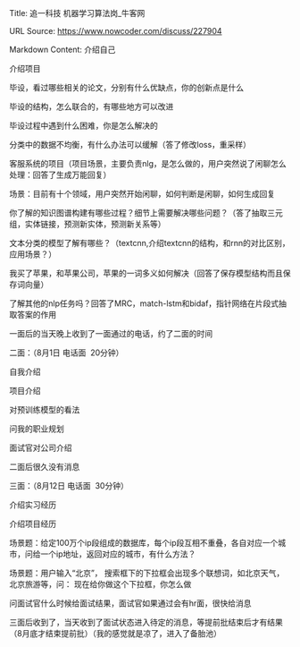 Title: 追一科技 机器学习算法岗_牛客网

URL Source: https://www.nowcoder.com/discuss/227904

Markdown Content:
介绍自己

介绍项目

毕设，看过哪些相关的论文，分别有什么优缺点，你的创新点是什么

毕设的结构，怎么联合的，有哪些地方可以改进

毕设过程中遇到什么困难，你是怎么解决的

分类中的数据不均衡，有什么办法可以缓解（答了修改loss，重采样）

客服系统的项目（项目场景，主要负责nlg，是怎么做的，用户突然说了闲聊怎么处理：回答了生成万能回复）

场景：目前有十个领域，用户突然开始闲聊，如何判断是闲聊，如何生成回复

你了解的知识图谱构建有哪些过程？细节上需要解决哪些问题？（答了抽取三元组，实体链接，预测新实体，预测新关系等）

文本分类的模型了解有哪些？（textcnn,介绍textcnn的结构，和rnn的对比区别，应用场景？）

我买了苹果，和苹果公司，苹果的一词多义如何解决（回答了保存模型结构而且保存词向量）

了解其他的nlp任务吗？回答了MRC，match-lstm和bidaf，指针网络在片段式抽取答案的作用

一面后的当天晚上收到了一面通过的电话，约了二面的时间

二面：（8月1日 电话面  20分钟）

自我介绍

项目介绍

对预训练模型的看法

问我的职业规划

面试官对公司介绍

二面后很久没有消息

三面：（8月12日 电话面  30分钟）

介绍实习经历

介绍项目经历

场景题：给定100万个ip段组成的数据库，每个ip段互相不重叠，各自对应一个城市，问给一个ip地址，返回对应的城市，有什么方法？

场景题：用户输入“北京”， 搜索框下的下拉框会出现多个联想词，如北京天气，北京旅游等，问： 现在给你做这个下拉框，你怎么做

问面试官什么时候给面试结果，面试官如果通过会有hr面，很快给消息

三面后收到了，当天收到了面试状态进入待定的消息，等提前批结束后才有结果（8月底才结束提前批）（我的感觉就是凉了，进入了备胎池）
